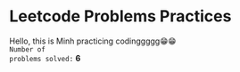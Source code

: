# Leetcode Problems Practices

Hello, this is Minh practicing codinggggg😁😁
<br/>
<code>Number of problems solved:</code> **6**
